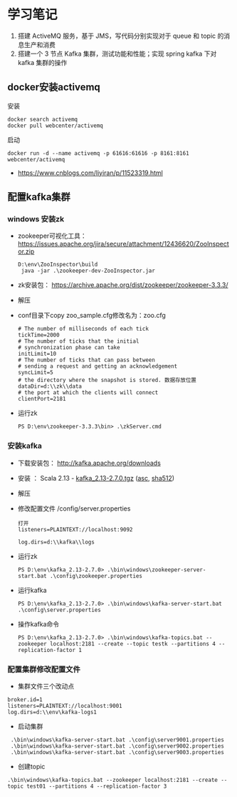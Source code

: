 # 学习笔记

1. 搭建 ActiveMQ 服务，基于 JMS，写代码分别实现对于 queue 和 topic 的消息生产和消费 
2. 搭建一个 3 节点 Kafka 集群，测试功能和性能；实现 spring kafka 下对 kafka 集群的操作 



## docker安装activemq

安装

```
docker search activemq
docker pull webcenter/activemq
```

启动

```
docker run -d --name activemq -p 61616:61616 -p 8161:8161 webcenter/activemq
```

-  https://www.cnblogs.com/liyiran/p/11523319.html 

## 配置kafka集群

### windows 安装zk

- zookeeper可视化工具：https://issues.apache.org/jira/secure/attachment/12436620/ZooInspector.zip

  ```
  D:\env\ZooInspector\build
   java -jar .\zookeeper-dev-ZooInspector.jar
  ```

  

- zk安装包： https://archive.apache.org/dist/zookeeper/zookeeper-3.3.3/ 

- 解压

- conf目录下copy  zoo_sample.cfg修改名为：zoo.cfg 

  ```
  # The number of milliseconds of each tick
  tickTime=2000
  # The number of ticks that the initial 
  # synchronization phase can take
  initLimit=10
  # The number of ticks that can pass between 
  # sending a request and getting an acknowledgement
  syncLimit=5
  # the directory where the snapshot is stored. 数据存放位置
  dataDir=d:\\zk\\data
  # the port at which the clients will connect
  clientPort=2181
  
  ```

- 运行zk

  ```
  PS D:\env\zookeeper-3.3.3\bin> .\zkServer.cmd
  ```

### 安装kafka

- 下载安装包：  http://kafka.apache.org/downloads 

- 安装 ：  Scala 2.13  - [kafka_2.13-2.7.0.tgz](https://www.apache.org/dyn/closer.cgi?path=/kafka/2.7.0/kafka_2.13-2.7.0.tgz) ([asc](https://www.apache.org/dist/kafka/2.7.0/kafka_2.13-2.7.0.tgz.asc), [sha512](https://www.apache.org/dist/kafka/2.7.0/kafka_2.13-2.7.0.tgz.sha512)) 

- 解压

- 修改配置文件 /config/server.properties

  ```
  打开
  listeners=PLAINTEXT://localhost:9092
  
  log.dirs=d:\\kafka\\logs
  ```

- 运行zk

  ```
  PS D:\env\kafka_2.13-2.7.0> .\bin\windows\zookeeper-server-start.bat .\config\zookeeper.properties
  ```

- 运行kafka

  ```
  PS D:\env\kafka_2.13-2.7.0> .\bin\windows\kafka-server-start.bat .\config\server.properties
  ```

- 操作kafka命令

  ```
  PS D:\env\kafka_2.13-2.7.0> .\bin\windows\kafka-topics.bat --zookeeper localhost:2181 --create --topic testk --partitions 4 --replication-factor 1
  ```

  

### 配置集群修改配置文件

- 集群文件三个改动点

```
broker.id=1
listeners=PLAINTEXT://localhost:9001
log.dirs=d:\\env\kafka-logs1
```

- 启动集群

```
 .\bin\windows\kafka-server-start.bat .\config\server9001.properties
 .\bin\windows\kafka-server-start.bat .\config\server9002.properties
 .\bin\windows\kafka-server-start.bat .\config\server9003.properties
```

- 创建topic

```
.\bin\windows\kafka-topics.bat --zookeeper localhost:2181 --create --topic test01 --partitions 4 --replication-factor 3
```

